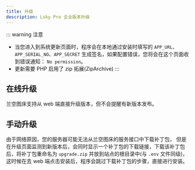 ```yaml
---
title: 升级
description: Lsky Pro 企业版本升级
---
```


::: warning 注意
- 当您进入到系统更新页面时，程序会在本地通过安装时填写的 `APP_URL`、`APP_SERIAL_NO`、`APP_SECRET` 生成签名，如果配置错误，您将会在这个页面收到错误通知： `No permission`。
- 更新需要 PHP 启用了 zip 拓展(ZipArchive)
:::

## 在线升级
兰空图床支持从 web 端直接升级版本，但不会提醒有新版本发布。

## 手动升级
由于网络原因，您的服务器可能无法从兰空图床的服务接口中下载补丁包， 但是在升级页面监测到新版本后，会同时显示一个补丁包的下载链接，下载该补丁包后，将补丁包重命名为 `upgrade.zip` 并放到站点的根目录中(与 `.env` 文件同级)，这时候在去 web 端点击安装后，程序会跳过下载补丁包的步骤，直接进行安装。
